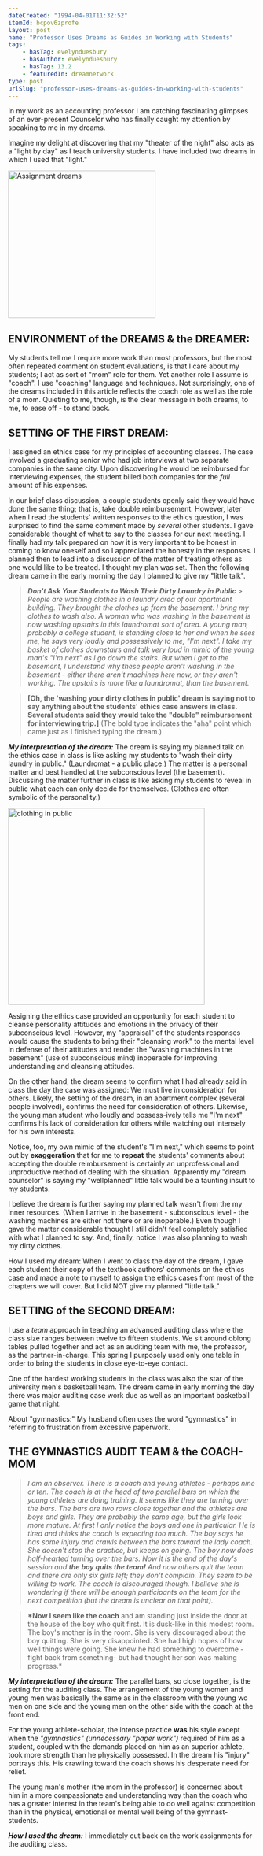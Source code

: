 ```yaml
---
dateCreated: "1994-04-01T11:32:52"
itemId: bcpov6zprofe
layout: post
name: "Professor Uses Dreams as Guides in Working with Students"
tags:
    - hasTag: evelynduesbury
    - hasAuthor: evelynduesbury
    - hasTag: 13.2
    - featuredIn: dreamnetwork
type: post
urlSlug: "professor-uses-dreams-as-guides-in-working-with-students"
---
```


In my work as an accounting professor I am catching fascinating glimpses of an ever-present Counselor who has finally caught my attention by speaking to me in my dreams.

Imagine my delight at discovering that my "theater of the night" also acts as a "light by day" as I teach university students. I have included two dreams in which I used that "light."

<img src="../images/post-bcpov6zprofe-1.jpg" alt="Assignment dreams" width="300px" height="auto">

## ENVIRONMENT of the DREAMS & the DREAMER:

My students tell me I require more work than most professors, but the most often repeated comment on student evaluations, is that I care about my students; I act as sort of "mom" role for them. Yet another role I assume is "coach". I use "coaching" language and techniques. Not surprisingly, one of the dreams included in this article reflects the coach role as well as the role of a mom. Quieting to me, though, is the clear message in both dreams, to me, to ease off - to stand back.

## SETTING OF THE FIRST DREAM:

I assigned an ethics case for my principles of accounting classes. The case involved a graduating senior who had job interviews at two separate companies in the same city. Upon discovering he would be reimbursed for interviewing expenses, the student billed both companies for the _full_ amount of his expenses.

In our brief class discussion, a couple students openly said they would have done the same thing; that is, take double reimbursement. However, later when I read the students' written responses to the ethics question, I was surprised to find the same comment made by _several_ other students. I gave considerable thought of what to say to the classes for our next meeting. I finally had my talk prepared on how it is very important to be honest in coming to know oneself and so I appreciated the honesty in the responses. I planned then to lead into a discussion of the matter of treating others as one would like to be treated. I thought my plan was set. Then the following dream came in the early morning the day I planned to give my "little talk".

> **_Don't Ask Your Students to Wash Their Dirty Laundry in Public_** > _People are washing clothes in a laundry area of our apartment building. They brought the clothes up from the basement. I bring my clothes to wash also. A woman who was washing in the basement is now washing upstairs in this laundromat sort of area. A young man, probably a college student, is standing close to her and when he sees me, he says very loudly and possessively to me, "I'm next". I take my basket of clothes downstairs and talk very loud in mimic of the young man's "I'm next" as I go down the stairs. But when I get to the basement, I understand why these people aren't washing in the basement - either there aren't machines here now, or they aren't working. The upstairs is more like a laundromat, than the basement._

> **[Oh, the 'washing your dirty clothes in public' dream is saying not to say anything about the students' ethics case answers in class. Several students said they would take the "double" reimbursement for interviewing trip.]** (The bold type indicates the "aha" point which came just as I finished typing the dream.)

**_My interpretation of the dream:_** The dream is saying my planned talk on the ethics case in class is like asking my students to "wash their dirty laundry in public." (Laundromat - a public place.) The matter is a personal matter and best handled at the subconscious level (the basement). Discussing the matter further in class is like asking my students to reveal in public what each can only decide for themselves. (Clothes are often symbolic of the personality.)

<img src="../images/post-bcpov6zprofe-0.jpg" alt="clothing in public" width="400px" height="auto">

Assigning the ethics case provided an opportunity for each student to cleanse personality attitudes and emotions in the privacy of their subconscious level. However, my "appraisal" of the students responses would cause the students to bring their "cleansing work" to the mental level in defense of their attitudes and render the "washing machines in the basement" (use of subconscious mind) inoperable for improving understanding and cleansing attitudes.

On the other hand, the dream seems to confirm what I had already said in class the day the case was assigned: We must live in consideration for others. Likely, the setting of the dream, in an apartment complex (several people involved), confirms the need for consideration of others. Likewise, the young man student who loudly and possess-ively tells me "I'm next" confirms his lack of consideration for others while watching out intensely for his own interests.

Notice, too, my own mimic of the student's "I'm next," which seems to point out by **exaggeration** that for me to **repeat** the students' comments about accepting the double reimbursement is certainly an unprofessional and unproductive method of dealing with the situation. Apparently my "dream counselor" is saying my "wellplanned" little talk would be a taunting insult to my students.

I believe the dream is further saying my planned talk wasn't from the my inner resources. (When I arrive in the basement - subconscious level - the washing machines are either not there or are inoperable.) Even though I gave the matter considerable thought I still didn't feel completely satisfied with what I planned to say. And, finally, notice I was also planning to wash my dirty clothes.

How I used my dream: When I went to class the day of the dream, I gave each student their copy of the textbook authors' comments on the ethics case and made a note to myself to assign the ethics cases from most of the chapters we will cover. But I did NOT give my planned "little talk."

## SETTING of the SECOND DREAM:

I use a _team_ approach in teaching an advanced auditing class where the class size ranges between twelve to fifteen students. We sit around oblong tables pulled together and act as an auditing team with me, the professor, as the partner-in-charge. This spring I purposely used only one table in order to bring the students in close eye-to-eye contact.

One of the hardest working students in the class was also the star of the university men's basketball team. The dream came in early morning the day there was major auditing case work due as well as an important basketball game that night.

About "gymnastics:" My husband often uses the word "gymnastics" in referring to frustration from excessive paperwork.

## THE GYMNASTICS AUDIT TEAM & the COACH-MOM

> _I am an observer. There is a coach and young athletes - perhaps nine or ten. The coach is at the head of two parallel bars on which the young athletes are doing training. It seems like they are turning over the bars. The bars are two rows close together and the athletes are boys and girls. They are probably the same age, but the girls look more mature. At first I only notice the boys and one in particular. He is tired and thinks the coach is expecting too much. The boy says he has some injury and crawls between the bars toward the lady coach. She doesn't stop the practice, but keeps on going. The boy now does half-hearted turning over the bars. Now it is the end of the day's session and **the boy quits the team!** And now others quit the team and there are only six girls left; they don't complain. They seem to be willing to work. The coach is discouraged though. I believe she is wondering if there will be enough participants on the team for the next competition (but the dream is unclear on that point)._

> **\*Now I seem like the coach** and am standing just inside the door at the house of the boy who quit first. It is dusk-like in this modest room. The boy's mother is in the room. She is very discouraged about the boy quitting. She is very disappointed. She had high hopes of how well things were going. She knew he had something to overcome -fight back from something- but had thought her son was making progress.\*

**_My interpretation of the dream:_** The parallel bars, so close together, is the setting for the auditing class. The arrangement of the young women and young men was basically the same as in the classroom with the young wo men on one side and the young men on the other side with the coach at the front end.

For the young athlete-scholar, the intense practice **was** his style except when the _"gymnastics" (unnecessary "paper work")_ required of him as a student, coupled with the demands placed on him as an superior athlete, took more strength than he physically possessed. In the dream his "injury" portrays this. His crawling toward the coach shows his desperate need for relief.

The young man's mother (the mom in the professor) is concerned about him in a more compassionate and understanding way than the coach who has a greater interest in the team's being able to do well against competition than in the physical, emotional or mental well being of the gymnast-students.

**_How I used the dream:_** I immediately cut back on the work assignments for the auditing class.
